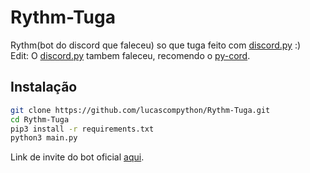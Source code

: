 # Rythm-Tuga
Rythm(bot do discord que faleceu) so que tuga feito com [discord.py] :) <br />
Edit: O [discord.py] tambem faleceu, recomendo o [py-cord](https://github.com/Pycord-Development/pycord).
## Instalação
```sh
git clone https://github.com/lucascompython/Rythm-Tuga.git
cd Rythm-Tuga
pip3 install -r requirements.txt
python3 main.py
```
Link de invite do bot oficial [aqui](https://discord.com/api/oauth2/authorize?client_id=888100964534456361&permissions=0&scope=bot).

[discord.py]: https://github.com/Rapptz/discord.py
